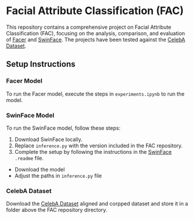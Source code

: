 # Facial Attribute Classification (FAC)

This repository contains a comprehensive project on Facial Attribute Classification (FAC), focusing on the analysis, comparison, and evaluation of [Facer](https://github.com/FacePerceiver/facer) and [SwinFace](https://github.com/lxq1000/SwinFace). The projects have been tested against the [CelebA Dataset](https://mmlab.ie.cuhk.edu.hk/projects/CelebA.html).

## Setup Instructions

### Facer Model
To run the Facer model, execute the steps in `experiments.ipynb` to run the model.

### SwinFace Model
To run the SwinFace model, follow these steps:
1. Download SwinFace locally.
2. Replace `inference.py` with the version included in the FAC repository.
3. Complete the setup by following the instructions in the [SwinFace](https://github.com/lxq1000/SwinFace) `.readme` file.
  - Download the model
  - Adjust the paths in `inference.py` file

### CelebA Dataset
Download the [CelebA Dataset](https://mmlab.ie.cuhk.edu.hk/projects/CelebA.html) aligned and corpped dataset and store it in a folder above the FAC repository directory.

